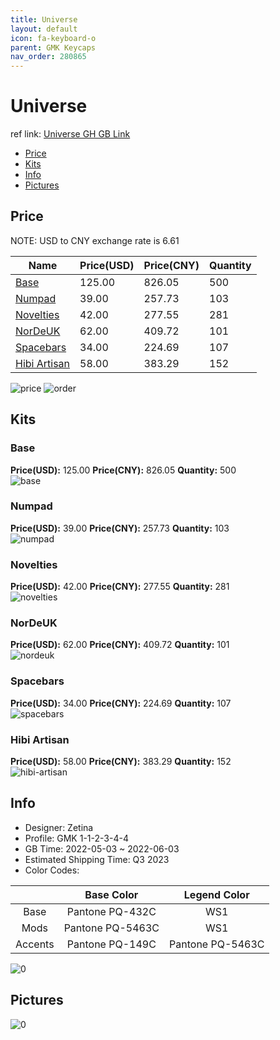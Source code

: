 ```yaml
---
title: Universe 
layout: default
icon: fa-keyboard-o
parent: GMK Keycaps
nav_order: 280865
---
```


# Universe 

ref link: [Universe GH GB Link](https://geekhack.org/index.php?topic=117103.0)

* [Price](#price)
* [Kits](#kits)
* [Info](#info)
* [Pictures](#pictures)

## Price

NOTE: USD to CNY exchange rate is 6.61

| Name          | Price(USD)   |  Price(CNY) | Quantity |
| ------------- | ------------ |  ---------- | -------- |
|[Base](#base)|125.00|826.05|500|
|[Numpad](#numpad)|39.00|257.73|103|
|[Novelties](#novelties)|42.00|277.55|281|
|[NorDeUK](#nordeuk)|62.00|409.72|101|
|[Spacebars](#spacebars)|34.00|224.69|107|
|[Hibi Artisan](#hibi-artisan)|58.00|383.29|152|

<img src="{{ 'assets/images/gmk-keycaps/Universe/price.png' | relative_url }}" alt="price" class="image featured">
<img src="{{ 'assets/images/gmk-keycaps/Universe/order.png' | relative_url }}" alt="order" class="image featured">

## Kits
### Base  
**Price(USD):** 125.00	**Price(CNY):** 826.05	**Quantity:** 500  
<img src="{{ 'assets/images/gmk-keycaps/Universe/kits_pics/base.png' | relative_url }}" alt="base" class="image featured">

### Numpad  
**Price(USD):** 39.00	**Price(CNY):** 257.73	**Quantity:** 103  
<img src="{{ 'assets/images/gmk-keycaps/Universe/kits_pics/numpad.png' | relative_url }}" alt="numpad" class="image featured">

### Novelties  
**Price(USD):** 42.00	**Price(CNY):** 277.55	**Quantity:** 281  
<img src="{{ 'assets/images/gmk-keycaps/Universe/kits_pics/novelties.png' | relative_url }}" alt="novelties" class="image featured">

### NorDeUK  
**Price(USD):** 62.00	**Price(CNY):** 409.72	**Quantity:** 101  
<img src="{{ 'assets/images/gmk-keycaps/Universe/kits_pics/nordeuk.png' | relative_url }}" alt="nordeuk" class="image featured">

### Spacebars  
**Price(USD):** 34.00	**Price(CNY):** 224.69	**Quantity:** 107  
<img src="{{ 'assets/images/gmk-keycaps/Universe/kits_pics/spacebars.png' | relative_url }}" alt="spacebars" class="image featured">

### Hibi Artisan  
**Price(USD):** 58.00	**Price(CNY):** 383.29	**Quantity:** 152  
<img src="{{ 'assets/images/gmk-keycaps/Universe/kits_pics/hibi-artisan.png' | relative_url }}" alt="hibi-artisan" class="image featured">

## Info
* Designer: Zetina  
* Profile: GMK 1-1-2-3-4-4  
* GB Time: 2022-05-03 ~ 2022-06-03  
* Estimated Shipping Time: Q3 2023  
* Color Codes:  

| |Base Color     | Legend Color
| :-------------: | :-------------: | :------------:
|Base|Pantone PQ-432C|WS1|
|Mods|Pantone PQ-5463C|WS1|
|Accents|Pantone PQ-149C|Pantone PQ-5463C|

<img src="{{ 'assets/images/gmk-keycaps/Universe/0.png' | relative_url }}" alt="0" class="image featured">

## Pictures  
<img src="{{ 'assets/images/gmk-keycaps/Universe/rendering_pics/0.jpg' | relative_url }}" alt="0" class="image featured">
